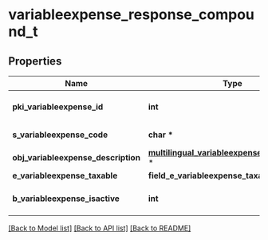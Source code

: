 # variableexpense_response_compound_t

## Properties
Name | Type | Description | Notes
------------ | ------------- | ------------- | -------------
**pki_variableexpense_id** | **int** | The unique ID of the Variableexpense | 
**s_variableexpense_code** | **char \*** | The code of the Variableexpense | [optional] 
**obj_variableexpense_description** | [**multilingual_variableexpense_description_t**](multilingual_variableexpense_description.md) \* |  | 
**e_variableexpense_taxable** | **field_e_variableexpense_taxable_t \*** |  | [optional] 
**b_variableexpense_isactive** | **int** | Whether the variableexpense is active or not | [optional] 

[[Back to Model list]](../README.md#documentation-for-models) [[Back to API list]](../README.md#documentation-for-api-endpoints) [[Back to README]](../README.md)


